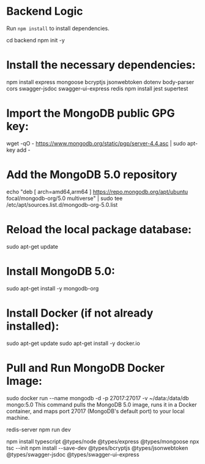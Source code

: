 # Backend Logic

Run ```npm install``` to install dependencies.

cd backend
npm init -y
# Install the necessary dependencies:
npm install express mongoose bcryptjs jsonwebtoken dotenv body-parser cors swagger-jsdoc swagger-ui-express redis
npm install jest supertest

# Import the MongoDB public GPG key:
wget -qO - https://www.mongodb.org/static/pgp/server-4.4.asc | sudo apt-key add -

# Add the MongoDB 5.0 repository
echo "deb [ arch=amd64,arm64 ] https://repo.mongodb.org/apt/ubuntu focal/mongodb-org/5.0 multiverse" | sudo tee /etc/apt/sources.list.d/mongodb-org-5.0.list

# Reload the local package database:
sudo apt-get update

# Install MongoDB 5.0:
sudo apt-get install -y mongodb-org

# Install Docker (if not already installed):
sudo apt-get update
sudo apt-get install -y docker.io


# Pull and Run MongoDB Docker Image:
sudo docker run --name mongodb -d -p 27017:27017 -v ~/data:/data/db mongo:5.0
This command pulls the MongoDB 5.0 image, runs it in a Docker container, and maps port 27017 (MongoDB's default port) to your local machine.

redis-server
npm run dev

npm install typescript @types/node @types/express @types/mongoose
npx tsc --init
npm install --save-dev @types/bcryptjs @types/jsonwebtoken @types/swagger-jsdoc @types/swagger-ui-express


